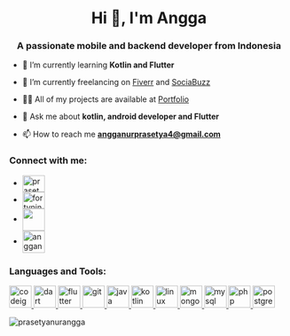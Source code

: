 <h1 align="center">Hi 👋, I'm Angga</h1>
<h3 align="center">A passionate mobile and backend developer from Indonesia</h3>

- 🌱 I’m currently learning **Kotlin and Flutter**

- 🔭 I’m currently freelancing on [Fiverr](https://www.fiverr.com/share/mYpyGx) and [SociaBuzz](https://www.sociabuzz.com/anggaprasetya/s/saya-akan-membuat-aplikasi-mobile-untuk-anda)

- 👨‍💻 All of my projects are available at [Portfolio](https://prasetyanurangga.github.io)

- 💬 Ask me about **kotlin, android developer and Flutter**

- 📫 How to reach me **angganurprasetya4@gmail.com**

<h3 align="left">Connect with me:</h3>
<ul>
<li> <a href="https://dev.to/prasetyanurangga" target="_blank"><img align="center" src="https://cdn.jsdelivr.net/npm/simple-icons@3.0.1/icons/dev-dot-to.svg" alt="prasetyanurangga" height="30" width="40" /></a> </li>
<li> <a href="https://twitter.com/twentytwotail" target="_blank"><img align="center" src="https://seeklogo.com/images/T/twitter-logo-A84FE9258E-seeklogo.com.png" alt="fortyninetail" height="30" width="40" /></a> </li>
<li> <a href="https://linkedin.com/in/angga-nur-prasetya-936687180" target="_blank"><img align="center" src="https://upload.wikimedia.org/wikipedia/commons/thumb/0/01/LinkedIn_Logo.svg/1280px-LinkedIn_Logo.svg.png" height="40" /></a> </li>
<li> <a href="https://instagram.com/angganurprasetya" target="_blank"><img align="center" src="https://upload.wikimedia.org/wikipedia/commons/thumb/a/a5/Instagram_icon.png/1024px-Instagram_icon.png" alt="angganurprasetya" height="40" width="40" /></a> </li>
</ul>
<h3 align="left">Languages and Tools:</h3>
<p align="left"> <a href="https://codeigniter.com" target="_blank"> <img src="https://cdn.worldvectorlogo.com/logos/codeigniter.svg" alt="codeigniter" width="40" height="40"/> </a> <a href="https://dart.dev" target="_blank"> <img src="https://www.vectorlogo.zone/logos/dartlang/dartlang-icon.svg" alt="dart" width="40" height="40"/> </a> <a href="https://flutter.dev" target="_blank"> <img src="https://www.vectorlogo.zone/logos/flutterio/flutterio-icon.svg" alt="flutter" width="40" height="40"/> </a> <a href="https://git-scm.com/" target="_blank"> <img src="https://www.vectorlogo.zone/logos/git-scm/git-scm-icon.svg" alt="git" width="40" height="40"/> </a> <a href="https://www.java.com" target="_blank"> <img src="https://devicons.github.io/devicon/devicon.git/icons/java/java-original-wordmark.svg" alt="java" width="40" height="40"/> </a> <a href="https://kotlinlang.org" target="_blank"> <img src="https://www.vectorlogo.zone/logos/kotlinlang/kotlinlang-icon.svg" alt="kotlin" width="40" height="40"/> </a> <a href="https://www.linux.org/" target="_blank"> <img src="https://devicons.github.io/devicon/devicon.git/icons/linux/linux-original.svg" alt="linux" width="40" height="40"/> </a> <a href="https://www.mongodb.com/" target="_blank"> <img src="https://devicons.github.io/devicon/devicon.git/icons/mongodb/mongodb-original-wordmark.svg" alt="mongodb" width="40" height="40"/> </a> <a href="https://www.mysql.com/" target="_blank"> <img src="https://devicons.github.io/devicon/devicon.git/icons/mysql/mysql-original-wordmark.svg" alt="mysql" width="40" height="40"/> </a> <a href="https://www.php.net" target="_blank"> <img src="https://devicons.github.io/devicon/devicon.git/icons/php/php-original.svg" alt="php" width="40" height="40"/> </a> <a href="https://www.postgresql.org" target="_blank"> <img src="https://devicons.github.io/devicon/devicon.git/icons/postgresql/postgresql-original-wordmark.svg" alt="postgresql" width="40" height="40"/> </a> </p>


<img align="center" src="https://github-readme-stats.vercel.app/api?username=prasetyanurangga&show_icons=true&locale=en" alt="prasetyanurangga" />


